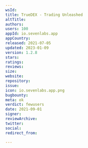 ```yaml
---
wsId: 
title: TrueDEX - Trading Unleashed
altTitle: 
authors: 
users: 100
appId: io.sevenlabs.app
appCountry: 
released: 2021-07-05
updated: 2023-01-09
version: 1.2.8
stars: 
ratings: 
reviews: 
size: 
website: 
repository: 
issue: 
icon: io.sevenlabs.app.png
bugbounty: 
meta: ok
verdict: fewusers
date: 2021-09-01
signer: 
reviewArchive: 
twitter: 
social: 
redirect_from: 

---
```


